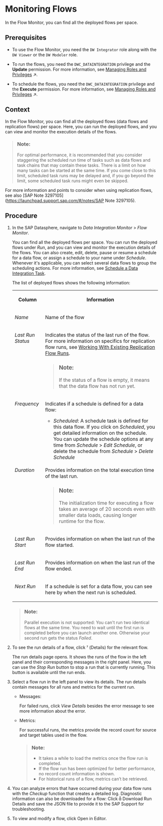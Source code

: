 <!-- loiob661ea0766a24c7d839df950330a89fd -->

<link rel="stylesheet" type="text/css" href="../css/sap-icons.css"/>

# Monitoring Flows

In the Flow Monitor, you can find all the deployed flows per space.



<a name="loiob661ea0766a24c7d839df950330a89fd__prereq_sj1_njx_cpb"/>

## Prerequisites

-   To use the Flow Monitor, you need the `DW Integrator` role along with the `DW Viewer` or the `DW Modeler` role.

-   To run the flows, you need the `DWC_DATAINTEGRATION` privilege and the **Update** permission. For more information, see [Managing Roles and Privileges](https://help.sap.com/viewer/935116dd7c324355803d4b85809cec97/DEV_CURRENT/en-US/3740dacbc2794f33bb5d8d42216cc3bc.html "Assigning roles to your users maintains access rights and secures your information in SAP Datasphere.") :arrow_upper_right:.

-   To schedule the flows, you need the `DWC_DATAINTEGRATION` privilege and the **Execute** permission. For more information, see [Managing Roles and Privileges](https://help.sap.com/viewer/935116dd7c324355803d4b85809cec97/DEV_CURRENT/en-US/3740dacbc2794f33bb5d8d42216cc3bc.html "Assigning roles to your users maintains access rights and secures your information in SAP Datasphere.") :arrow_upper_right:.




<a name="loiob661ea0766a24c7d839df950330a89fd__context_ev4_2dg_k4b"/>

## Context

In the Flow Monitor, you can find all the deployed flows \(data flows and replication flows\) per space. Here, you can run the deployed flows, and you can view and monitor the execution details of the flows.

> ### Note:  
> For optimal performance, it is recommended that you consider staggering the scheduled run time of tasks such as data flows and task chains that may contain these tasks. There is a limit on how many tasks can be started at the same time. If you come close to this limit, scheduled task runs may be delayed and, if you go beyond the limit, some scheduled task runs might even be skipped.

For more information and points to consider when using replication flows, see also [SAP Note 3297105](https://launchpad.support.sap.com/#/notes/SAP Note 3297105).



<a name="loiob661ea0766a24c7d839df950330a89fd__steps_nfv_52s_knb"/>

## Procedure

1.  In the SAP Datasphere, navigate to *Data Integration Monitor* \> *Flow Monitor*.

    You can find all the deployed flows per space. You can run the deployed flows under *Run*, and you can view and monitor the execution details of the flows. You can also create, edit, delete, pause or resume a schedule for a data flow, or assign a schedule to your name under *Schedule*. Whenever it's applicable, you can select several data flows to group the scheduling actions. For more information, see [Schedule a Data Integration Task](schedule-a-data-integration-task-7c11059.md).

    The list of deployed flows shows the following information:


    <table>
    <tr>
    <th valign="top">

    Column


    
    </th>
    <th valign="top">

    Information


    
    </th>
    </tr>
    <tr>
    <td valign="top">
    
    *Name*


    
    </td>
    <td valign="top">
    
    Name of the flow


    
    </td>
    </tr>
    <tr>
    <td valign="top">
    
    *Last Run Status*


    
    </td>
    <td valign="top">
    
    Indicates the status of the last run of the flow. For more information on specifics for replication flow runs, see [Working With Existing Replication Flow Runs](working-with-existing-replication-flow-runs-da62e1e.md).

    > ### Note:  
    > If the status of a flow is empty, it means that the data flow has not run yet.


    
    </td>
    </tr>
    <tr>
    <td valign="top">
    
    *Frequency*


    
    </td>
    <td valign="top">
    
    Indicates if a schedule is defined for a data flow:

    -   *Scheduled*: A schedule task is defined for this data flow. If you click on *Scheduled*, you get detailed information on the schedule. You can update the schedule options at any time from *Schedule* \> *Edit Schedule*, or delete the schedule from *Schedule* \> *Delete Schedule*


    
    </td>
    </tr>
    <tr>
    <td valign="top">
    
    *Duration*


    
    </td>
    <td valign="top">
    
    Provides information on the total execution time of the last run.

    > ### Note:  
    > The initialization time for executing a flow takes an average of 20 seconds even with smaller data loads, causing longer runtime for the flow.


    
    </td>
    </tr>
    <tr>
    <td valign="top">
    
    *Last Run Start*


    
    </td>
    <td valign="top">
    
    Provides information on when the last run of the flow started.


    
    </td>
    </tr>
    <tr>
    <td valign="top">
    
    *Last Run End*


    
    </td>
    <td valign="top">
    
    Provides information on when the last run of the flow ended.


    
    </td>
    </tr>
    <tr>
    <td valign="top">
    
    *Next Run*


    
    </td>
    <td valign="top">
    
    If a schedule is set for a data flow, you can see here by when the next run is scheduled.


    
    </td>
    </tr>
    </table>
    
    > ### Note:  
    > Parallel execution is not supported: You can't run two identical flows at the same time. You need to wait until the first run is completed before you can launch another one. Otherwise your second run gets the status *Failed*.

2.  To see the run details of a flow, click <span class="SAP-icons"></span> \(Details\) for the relevant flow.

    The run details page opens. It shows the runs of the flow in the left panel and their corresponding messages in the right panel. Here, you can use the *Stop Run* button to stop a run that is currently running. This button is available until the run ends.

3.  Select a flow run in the left panel to view its details. The run details contain messages for all runs and metrics for the current run.

    -   Messages:

        For failed runs, click *View Details* besides the error message to see more information about the error.

    -   Metrics:

        For successful runs, the metrics provide the record count for source and target tables used in the flow.

        > ### Note:  
        > -   It takes a while to load the metrics once the flow run is completed.
        > -   If the flow run has been optimized for better performance, no record count information is shown.
        > -   For historical runs of a flow, metrics can’t be retrieved.


4.  You can analyze errors that have occurred during your data flow runs with the *Checkup* function that creates a detailed log. Diagnostic information can also be downloaded for a flow: Click <span class="SAP-icons"></span> Download Run Details and save the JSON file to provide it to the SAP Support for troubleshooting.

5.  To view and modify a flow, click <span class="SAP-icons"></span> Open in Editor.


